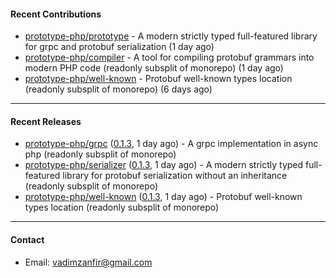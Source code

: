 #### Recent Contributions

- [prototype-php/prototype](https://github.com/prototype-php/prototype) - A modern strictly typed full-featured library for grpc and protobuf serialization (1 day ago)
- [prototype-php/compiler](https://github.com/prototype-php/compiler) - A tool for compiling protobuf grammars into modern PHP code (readonly subsplit of monorepo) (1 day ago)
- [prototype-php/well-known](https://github.com/prototype-php/well-known) - Protobuf well-known types location (readonly subsplit of monorepo) (6 days ago)

---

#### Recent Releases

- [prototype-php/grpc](https://github.com/prototype-php/grpc) ([0.1.3](https://github.com/prototype-php/grpc/releases/tag/0.1.3), 1 day ago) - A grpc implementation in async php (readonly subsplit of monorepo)
- [prototype-php/serializer](https://github.com/prototype-php/serializer) ([0.1.3](https://github.com/prototype-php/serializer/releases/tag/0.1.3), 1 day ago) - A modern strictly typed full-featured library for protobuf serialization without an inheritance (readonly subsplit of monorepo)
- [prototype-php/well-known](https://github.com/prototype-php/well-known) ([0.1.3](https://github.com/prototype-php/well-known/releases/tag/0.1.3), 1 day ago) - Protobuf well-known types location (readonly subsplit of monorepo)

---

#### Contact

- Email: [vadimzanfir@gmail.com](mailto://vadimzanfir@gmail.com)
